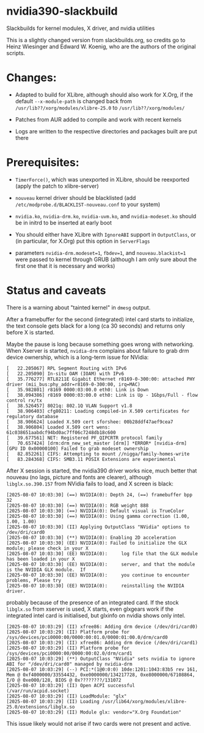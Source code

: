 # nvidia390-slackbuild

Slackbuilds for kernel modules, X driver, and nvidia utilities

This is a slightly changed version from slackbuilds.org, so credits go to Heinz Wiesinger and Edward W. Koenig, who are the authors of the original scripts.

# Changes:

- Adapted to build for XLibre, although should also work for X.Org, if the default `--x-module-path` is changed back from `/usr/lib??/xorg/modules/xlibre-25.0` to `/usr/lib??/xorg/modules/`

- Patches from AUR added to compile and work with recent kernels

- Logs are written to the respective directories and packages built are put there

# Prerequisites:

- `TimerForce()`, which was unexported in XLibre, should be reexported (apply the patch to xlibre-server)

- `nouveau` kernel driver should be blacklisted (add `/etc/modprobe.d/BLACKLIST-nouveau.conf` to your system)

- `nvidia.ko`, `nvidia-drm.ko`, `nvidia-uvm.ko`, and `nvidia-modeset.ko` should be in initrd to be inserted at early boot

- You should either have XLibre with `IgnoreABI` support in `OutputClass`, or (in particular, for X.Org) put this option in `ServerFlags`

- parameters `nvidia-drm.modeset=1`, `fbdev=1`, and `nouveau.blackist=1` were passed to kernel through GRUB (although I am only sure about the first one that it is necessary and works)

# Status and caveats

There is a warning about "tainted kernel" in `dmesg` output.

After a framebuffer for the second (integrated) intel card starts to initialize, the text console gets black for a long (ca 30 seconds) and returns only before X is started.

Maybe the pause is long because something goes wrong with networking. When Xserver is started, `nvidia-drm` complains about failure to grab drm device ownership, which is a long-term issue for NVidia:
```
[   22.205067] RPL Segment Routing with IPv6
[   22.205090] In-situ OAM (IOAM) with IPv6
[   35.776277] RTL8211E Gigabit Ethernet r8169-0-300:00: attached PHY driver (mii_bus:phy_addr=r8169-0-300:00, irq=MAC)
[   35.982801] r8169 0000:03:00.0 eth0: Link is Down
[   38.094386] r8169 0000:03:00.0 eth0: Link is Up - 1Gbps/Full - flow control rx/tx
[   38.526457] 8021q: 802.1Q VLAN Support v1.8
[   38.906403] cfg80211: Loading compiled-in X.509 certificates for regulatory database
[   38.906624] Loaded X.509 cert sforshee: 00b28ddf47aef9cea7
[   38.906804] Loaded X.509 cert wens: 61c038651aabdcf94bd0ac7ff06c7248db18c600
[   39.677561] NET: Registered PF_QIPCRTR protocol family
[   70.657424] [drm:drm_new_set_master [drm]] *ERROR* [nvidia-drm] [GPU ID 0x00000100] Failed to grab modeset ownership
[   82.852261] CIFS: Attempting to mount //nigga/family-homes-write
[   83.284368] CIFS: SMB3.11 POSIX Extensions are experimental
```

After X session is started, the nvidia390 driver works nice, much better that nouveau (no lags, picture and fonts are clearer), although `libglx.so.390.157` from NVidia fails to load, and X screen is black:
```
[2025-08-07 10:03:30] (==) NVIDIA(0): Depth 24, (==) framebuffer bpp 32
[2025-08-07 10:03:30] (==) NVIDIA(0): RGB weight 888
[2025-08-07 10:03:30] (==) NVIDIA(0): Default visual is TrueColor
[2025-08-07 10:03:30] (==) NVIDIA(0): Using gamma correction (1.00, 1.00, 1.00)
[2025-08-07 10:03:30] (II) Applying OutputClass "NVidia" options to /dev/dri/card0
[2025-08-07 10:03:30] (**) NVIDIA(0): Enabling 2D acceleration
[2025-08-07 10:03:30] (EE) NVIDIA(0): Failed to initialize the GLX module; please check in your X
[2025-08-07 10:03:30] (EE) NVIDIA(0):     log file that the GLX module has been loaded in your X
[2025-08-07 10:03:30] (EE) NVIDIA(0):     server, and that the module is the NVIDIA GLX module.  If
[2025-08-07 10:03:30] (EE) NVIDIA(0):     you continue to encounter problems, Please try
[2025-08-07 10:03:30] (EE) NVIDIA(0):     reinstalling the NVIDIA driver.
```
probably because of the presence of an integrated card. If the stock `libglx.so` from xserver is used, X starts, even glxgears work if the integrated intel card is initialised, but glxinfo on nvidia shows only intel.
```
[2025-08-07 10:03:29] (II) xfree86: Adding drm device (/dev/dri/card0)
[2025-08-07 10:03:29] (II) Platform probe for /sys/devices/pci0000:00/0000:00:01.0/0000:01:00.0/drm/card0
[2025-08-07 10:03:29] (II) xfree86: Adding drm device (/dev/dri/card1)
[2025-08-07 10:03:29] (II) Platform probe for /sys/devices/pci0000:00/0000:00:02.0/drm/card1
[2025-08-07 10:03:29] (**) OutputClass "NVidia" sets nvidia to ignore ABI for "/dev/dri/card0" managed by nvidia-drm
[2025-08-07 10:03:29] (--) PCI:*(1@0:0:0) 10de:1201:1043:83b5 rev 161, Mem @ 0xf4000000/33554432, 0xe0000000/134217728, 0xe8000000/67108864, I/O @ 0xe000/128, BIOS @ 0x????????/131072
[2025-08-07 10:03:29] (II) Open ACPI successful (/var/run/acpid.socket)
[2025-08-07 10:03:29] (II) LoadModule: "glx"
[2025-08-07 10:03:29] (II) Loading /usr/lib64/xorg/modules/xlibre-25.0/extensions/libglx.so
[2025-08-07 10:03:29] (II) Module glx: vendor="X.Org Foundation"
```

This issue likely would not arise if two cards were not present and active.
